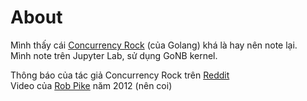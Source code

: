 # About
Mình thấy cái [Concurrency Rock](https://www.concurrency.rocks/) (của Golang) khá là hay nên note lại.  
Mình note trên Jupyter Lab, sử dụng GoNB kernel.

Thông báo của tác giả Concurrency Rock trên [Reddit](https://www.reddit.com/r/golang/comments/1mf2osb/concurrency_rocks/)  
Video của [Rob Pike](https://www.youtube.com/watch?v=f6kdp27TYZs) năm 2012 (nên coi)  
